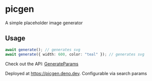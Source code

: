 # picgen

A simple placeholder image generator

## Usage

```ts
await generate(); // generates svg
await generate({ width: 600, color: "teal" }); // generates svg
```

Check out the API: [GenerateParams](/mod.tsx#5)

Deployed at https://picgen.deno.dev. Configurable via search params
